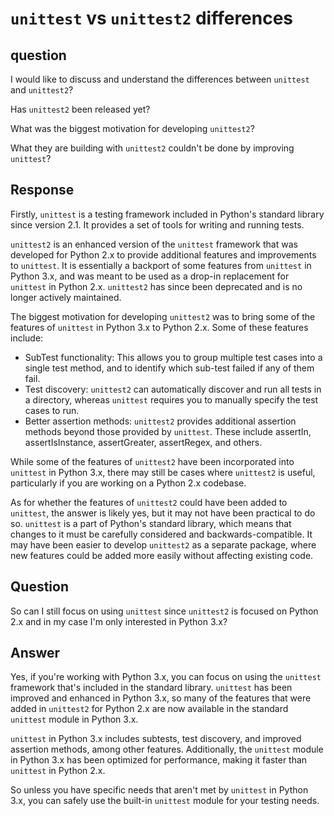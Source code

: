 # `unittest` vs `unittest2` differences


## question

I would like to discuss and understand the differences between
`unittest` and `unittest2`?

Has `unittest2` been released yet?

What was the biggest motivation for developing `unittest2`?

What they are building with `unittest2` couldn't be done by improving `unittest`?

## Response

Firstly, `unittest` is a testing framework included in Python's standard library 
since version 2.1. It provides a set of tools for writing and running tests.

`unittest2` is an enhanced version of the `unittest` framework that was 
developed for Python 2.x to provide additional features and improvements to 
`unittest`. It is essentially a backport of some features from `unittest` 
in Python 3.x, and was meant to be used as a drop-in replacement for `unittest` 
in Python 2.x. `unittest2` has since been deprecated and is no longer actively
maintained.

The biggest motivation for developing `unittest2` was to bring some of the 
features of `unittest` in Python 3.x to Python 2.x. Some of these features 
include:

- SubTest functionality: This allows you to group multiple test cases into a 
  single test method, and to identify which sub-test failed if any of them fail.
- Test discovery: `unittest2` can automatically discover and run all tests 
  in a directory, whereas `unittest` requires you to manually specify the 
  test cases to run.
- Better assertion methods: `unittest2` provides additional assertion methods 
  beyond those provided by `unittest`. These include assertIn, assertIsInstance,
  assertGreater, assertRegex, and others.

While some of the features of `unittest2` have been incorporated into `unittest`
in Python 3.x, there may still be cases where `unittest2` is useful, 
particularly if you are working on a Python 2.x codebase.

As for whether the features of `unittest2` could have been added to `unittest`, 
the answer is likely yes, but it may not have been practical to do so. 
`unittest` is a part of Python's standard library, which means that changes 
to it must be carefully considered and backwards-compatible. It may have been 
easier to develop `unittest2` as a separate package, where new features could be
added more easily without affecting existing code.


## Question

So can I still focus on using `unittest` since `unittest2` is focused on 
Python 2.x and in my case I'm only interested in Python 3.x?

## Answer

Yes, if you're working with Python 3.x, you can focus on using the `unittest` 
framework that's included in the standard library. `unittest` has been improved 
and enhanced in Python 3.x, so many of the features that were added in 
`unittest2` for Python 2.x are now available in the standard `unittest` 
module in Python 3.x.

`unittest` in Python 3.x includes subtests, test discovery, and improved 
assertion methods, among other features. Additionally, the `unittest` module 
in Python 3.x has been optimized for performance, making it faster than 
`unittest` in Python 2.x.

So unless you have specific needs that aren't met by `unittest` in Python 3.x, 
you can safely use the built-in `unittest` module for your testing needs.